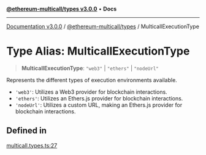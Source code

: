 [**@ethereum-multicall/types v3.0.0**](../README.md) • **Docs**

***

[Documentation v3.0.0](../../../packages.md) / [@ethereum-multicall/types](../README.md) / MulticallExecutionType

# Type Alias: MulticallExecutionType

> **MulticallExecutionType**: `"web3"` \| `"ethers"` \| `"nodeUrl"`

Represents the different types of execution environments available.

- `'web3'`: Utilizes a Web3 provider for blockchain interactions.
- `'ethers'`: Utilizes an Ethers.js provider for blockchain interactions.
- `'nodeUrl'`: Utilizes a custom URL, making an Ethers.js provider for blockchain interactions.

## Defined in

[multicall.types.ts:27](https://github.com/niZmosis/ethereum-multicall/blob/68ee699eca0cd184d8f0b7213bb6f4fe15a011a1/packages/types/src/multicall.types.ts#L27)
